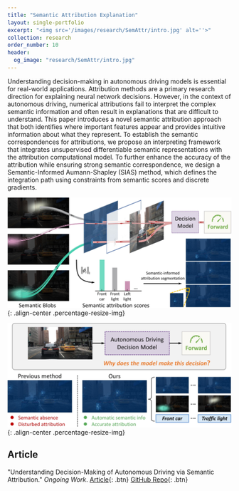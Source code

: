 ```yaml
---
title: "Semantic Attribution Explanation"
layout: single-portfolio
excerpt: "<img src='/images/research/SemAttr/intro.jpg' alt=''>"
collection: research
order_number: 10
header: 
  og_image: "research/SemAttr/intro.jpg"
---
```


Understanding decision-making in autonomous driving models is essential for real-world applications. Attribution methods are a primary research direction for explaining neural network decisions. However, in the context of autonomous driving, numerical attributions fail to interpret the complex semantic information and often result in explanations that are difficult to understand. This paper introduces a novel semantic attribution approach that both identifies where important features appear and provides intuitive information about what they represent. To establish the semantic correspondences for attributions, we propose an interpreting framework that integrates unsupervised differentiable semantic representations with the attribution computational model. To further enhance the accuracy of the attribution while ensuring strong semantic correspondence, we design a Semantic-Informed Aumann-Shapley (SIAS) method, which defines the integration path using constraints from semantic scores and discrete gradients.

![](/images/research/SemAttr/method-attr.jpg){: .align-center .percentage-resize-img}

![](/images/research/SemAttr/intro.jpg){: .align-center .percentage-resize-img}

## Article

"Understanding Decision-Making of Autonomous Driving via Semantic Attribution." *Ongoing Work*. [Article](https://shirui-homepage.com/){: .btn} [GitHub Repo](https://github.com/GlowingHorse/){: .btn}

